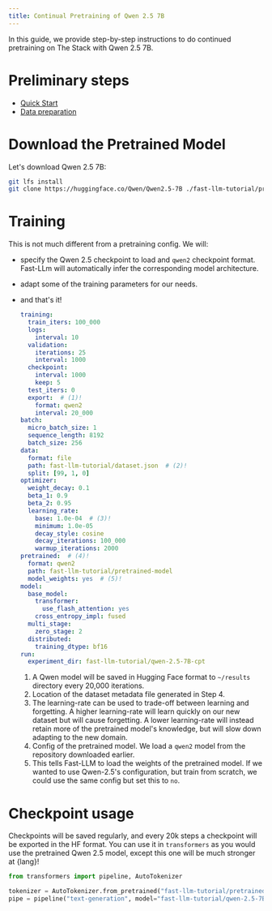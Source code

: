 ```yaml
---
title: Continual Pretraining of Qwen 2.5 7B
---
```



In this guide, we provide step-by-step instructions to do continued pretraining on The Stack with Qwen 2.5 7B.

# Preliminary steps
- [Quick Start](quick-start.md)
- [Data preparation](data-preparation.md)

# Download the Pretrained Model
Let's download Qwen 2.5 7B:
```bash
git lfs install
git clone https://huggingface.co/Qwen/Qwen2.5-7B ./fast-llm-tutorial/pretrained-model
```

# Training
This is not much different from a pretraining config. We will:
- specify the Qwen 2.5 checkpoint to load and `qwen2` checkpoint format. Fast-LLm will automatically infer the corresponding model architecture.
- adapt some of the training parameters for our needs.
- and that's it!

  ```yaml
  training:
    train_iters: 100_000
    logs:
      interval: 10
    validation:
      iterations: 25
      interval: 1000
    checkpoint:
      interval: 1000
      keep: 5
    test_iters: 0
    export:  # (1)!
      format: qwen2
      interval: 20_000
  batch:
    micro_batch_size: 1
    sequence_length: 8192
    batch_size: 256
  data:
    format: file
    path: fast-llm-tutorial/dataset.json  # (2)!
    split: [99, 1, 0]  
  optimizer:  
    weight_decay: 0.1
    beta_1: 0.9
    beta_2: 0.95
    learning_rate:
      base: 1.0e-04  # (3)!
      minimum: 1.0e-05
      decay_style: cosine
      decay_iterations: 100_000
      warmup_iterations: 2000
  pretrained:  # (4)!
    format: qwen2
    path: fast-llm-tutorial/pretrained-model
    model_weights: yes  # (5)!
  model:
    base_model:
      transformer:
        use_flash_attention: yes
      cross_entropy_impl: fused
    multi_stage:
      zero_stage: 2
    distributed:
      training_dtype: bf16  
  run:
    experiment_dir: fast-llm-tutorial/qwen-2.5-7B-cpt
    ```

    1.  A Qwen model will be saved in Hugging Face format to `~/results` directory every 20,000 iterations.
    2.  Location of the dataset metadata file generated in Step 4.
    3.  The learning-rate can be used to trade-off between learning and forgetting. A higher learning-rate will learn quickly on our new dataset but will cause forgetting. A lower learning-rate will instead retain more of the pretrained model's knowledge, but will slow down adapting to the new domain.
    4.  Config of the pretrained model. We load a `qwen2` model from the repository downloaded earlier.
    5.  This tells Fast-LLM to load the weights of the pretrained model. If we wanted to use Qwen-2.5's configuration, but train from scratch, we could use the same config but set this to `no`.

# Checkpoint usage
Checkpoints will be saved regularly, and every 20k steps a checkpoint will be exported in the HF format.
You can use it in `transformers` as you would use the pretrained Qwen 2.5 model, except this one will be much stronger at {lang}!

```python
from transformers import pipeline, AutoTokenizer

tokenizer = AutoTokenizer.from_pretrained("fast-llm-tutorial/pretrained-model")
pipe = pipeline("text-generation", model="fast-llm-tutorial/qwen-2.5-7B-cpt/export/qwen2/20000/", tokenizer=tokenizer)
```
